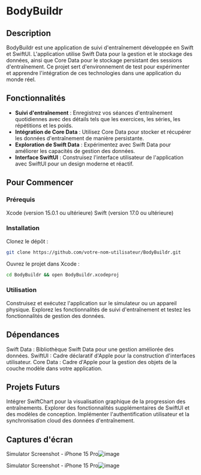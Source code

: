 # BodyBuildr

## Description 

BodyBuildr est une application de suivi d'entraînement développée en Swift et SwiftUI. L'application utilise Swift Data pour la gestion et le stockage des données, ainsi que Core Data pour le stockage persistant des sessions d'entraînement. Ce projet sert d'environnement de test pour expérimenter et apprendre l'intégration de ces technologies dans une application du monde réel.

## Fonctionnalités 

- **Suivi d'entraînement** : Enregistrez vos séances d'entraînement quotidiennes avec des détails tels que les exercices, les séries, les répétitions et les poids.
- **Intégration de Core Data** : Utilisez Core Data pour stocker et récupérer les données d'entraînement de manière persistante.
- **Exploration de Swift Data** : Expérimentez avec Swift Data pour améliorer les capacités de gestion des données.
- **Interface SwiftUI** : Construisez l'interface utilisateur de l'application avec SwiftUI pour un design moderne et réactif.

## Pour Commencer

### Prérequis
Xcode (version 15.0.1 ou ultérieure)
Swift (version 17.0 ou ultérieure)

### Installation
Clonez le dépôt : 
```bash
git clone https://github.com/votre-nom-utilisateur/BodyBuildr.git
```

Ouvrez le projet dans Xcode :
```bash
cd BodyBuildr && open BodyBuildr.xcodeproj
```

### Utilisation
Construisez et exécutez l'application sur le simulateur ou un appareil physique.
Explorez les fonctionnalités de suivi d'entraînement et testez les fonctionnalités de gestion des données.

## Dépendances

Swift Data : Bibliothèque Swift Data pour une gestion améliorée des données.
SwiftUI : Cadre déclaratif d'Apple pour la construction d'interfaces utilisateur.
Core Data : Cadre d'Apple pour la gestion des objets de la couche modèle dans votre application.

## Projets Futurs
Intégrer SwiftChart pour la visualisation graphique de la progression des entraînements.
Explorer des fonctionnalités supplémentaires de SwiftUI et des modèles de conception.
Implémenter l'authentification utilisateur et la synchronisation cloud des données d'entraînement.

## Captures d'écran

Simulator Screenshot - iPhone 15 Pro![image](https://github.com/Jezzatator/BodyBuildr/assets/84284069/d89f4565-0285-4ae8-991f-3a19a4e3ed89)

Simulator Screenshot - iPhone 15 Pro![image](https://github.com/Jezzatator/BodyBuildr/assets/84284069/ea5626cb-0e75-488b-8173-4fdef35aca86)

